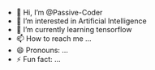 - 👋 Hi, I’m @Passive-Coder
- 👀 I’m interested in Artificial Intelligence
- 🌱 I’m currently learning tensorflow
- 📫 How to reach me ...
- 😄 Pronouns: ...
- ⚡ Fun fact: ...

<!---
Passive-Coder/Passive-Coder is a ✨ special ✨ repository because its `README.md` (this file) appears on your GitHub profile.
You can click the Preview link to take a look at your changes.
--->
